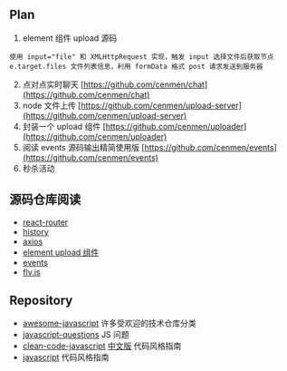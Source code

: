 ## Plan
1. element 组件 upload 源码
  ```
  使用 input="file" 和 XMLHttpRequest 实现，触发 input 选择文件后获取节点 e.target.files 文件列表信息，利用 formData 格式 post 请求发送到服务器
  ```
2. 点对点实时聊天 [https://github.com/cenmen/chat](https://github.com/cenmen/chat)
3. node 文件上传 [https://github.com/cenmen/upload-server](https://github.com/cenmen/upload-server)
4. 封装一个 upload 组件 [https://github.com/cenmen/uploader](https://github.com/cenmen/uploader)
5. 阅读 events 源码输出精简使用版 [https://github.com/cenmen/events](https://github.com/cenmen/events)
5. 秒杀活动

## 源码仓库阅读
 - [react-router](https://github.com/remix-run/react-router)
 - [history](https://github.com/remix-run/history)
 - [axios](https://github.com/axios/axios)
 - [element upload 组件](https://github.com/ElemeFE/element/tree/dev/packages/upload)
 - [events](https://github.com/browserify/events)
 - [flv.js](https://github.com/bilibili/flv.js)

## Repository
 - [awesome-javascript](https://github.com/sorrycc/awesome-javascript)  许多受欢迎的技术仓库分类
 - [javascript-questions](https://github.com/lydiahallie/javascript-questions) JS 问题
 - [clean-code-javascript](https://github.com/ryanmcdermott/clean-code-javascript) [中文版](https://github.com/beginor/clean-code-javascript) 代码风格指南
 - [javascript](https://github.com/airbnb/javascript) 代码风格指南
